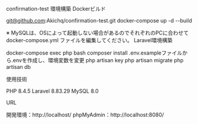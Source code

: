 confirmation-test
環境構築
Dockerビルド

git@github.com:Akichq/confirmation-test.git
docker-compose up -d --build

※ MySQLは、OSによって起動しない場合があるのでそれぞれのPCに合わせて docker-compose.yml ファイルを編集してください。
Laravel環境構築

docker-compose exec php bash
composer install
.env.exampleファイルから.envを作成し、環境変数を変更
php artisan key
php artisan migrate
php artisan db

使用技術

PHP 8.4.5
Laravel 8.83.29
MySQL 8.0

URL

開発環境：http://localhost/
phpMyAdmin：http://localhost:8080/

